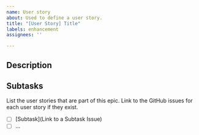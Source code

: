 ```yaml
---
name: User story
about: Used to define a user story.
title: "[User Story] Title"
labels: enhancement
assignees: ''

---
```


## Description

## Subtasks

List the user stories that are part of this epic. Link to the GitHub issues for each user story if they exist.

- [ ] [Subtask](Link to a Subtask Issue)
- [ ] ...
